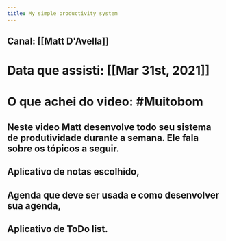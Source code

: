 ```yaml
---
title: My simple productivity system
---
```


## **Canal:** [[Matt D'Avella]]
# **Data que assisti:** [[Mar 31st, 2021]]
# **O que achei do video:** #Muitobom
## Neste video Matt desenvolve todo seu sistema de produtividade durante a semana. Ele fala sobre os tópicos a seguir.
## Aplicativo de notas escolhido,
## Agenda que deve ser usada e como desenvolver sua agenda,
## Aplicativo de ToDo list.
